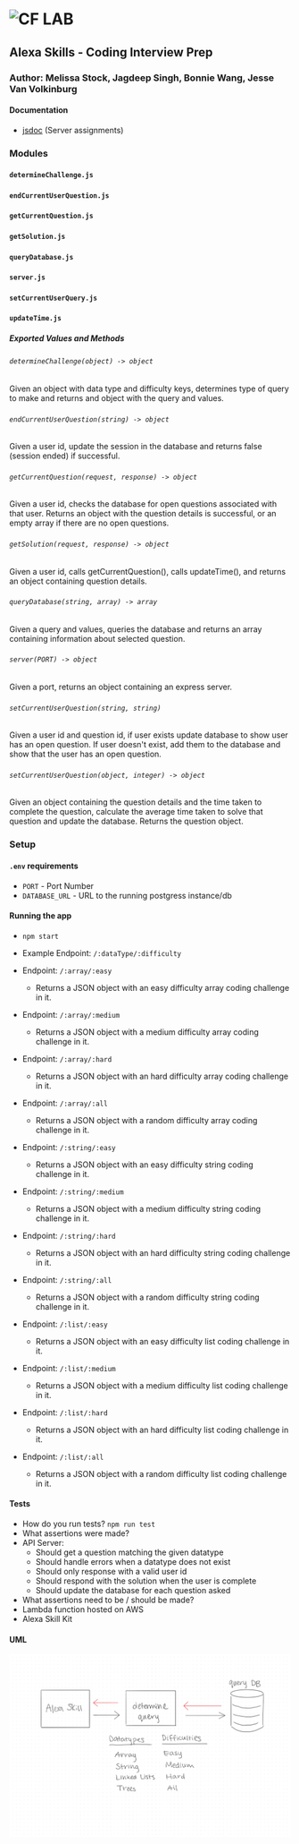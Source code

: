 ![CF](http://i.imgur.com/7v5ASc8.png) LAB
=================================================

## Alexa Skills - Coding Interview Prep

### Author: Melissa Stock, Jagdeep Singh, Bonnie Wang, Jesse Van Volkinburg

#### Documentation
* [jsdoc](http://xyz.com) (Server assignments)

### Modules
#### `determineChallenge.js`
#### `endCurrentUserQuestion.js`
#### `getCurrentQuestion.js`
#### `getSolution.js`
#### `queryDatabase.js`
#### `server.js`
#### `setCurrentUserQuery.js`
#### `updateTime.js`

##### Exported Values and Methods

###### `determineChallenge(object) -> object`
Given an object with data type and difficulty keys, determines type of query to make and returns and object with the query and values.

###### `endCurrentUserQuestion(string) -> object`
Given a user id, update the session in the database and returns false (session ended) if successful.

###### `getCurrentQuestion(request, response) -> object`
Given a user id, checks the database for open questions associated with that user. Returns an object with the question details is successful, or an empty array if there are no open questions.


###### `getSolution(request, response) -> object`
Given a user id, calls getCurrentQuestion(), calls updateTime(), and returns an object containing question details.

###### `queryDatabase(string, array) -> array`
Given a query and values, queries the database and returns an array containing information about selected question.

###### `server(PORT) -> object`
Given a port, returns an object containing an express server.

###### `setCurrentUserQuestion(string, string)`
Given a user id and question id, if user exists update database to show user has an open question.
If user doesn't exist, add them to the database and show that the user has an open question.

###### `setCurrentUserQuestion(object, integer) -> object`
Given an object containing the question details and the time taken to complete the question, calculate the average time taken to solve that question and update the database. Returns the question object.

### Setup
#### `.env` requirements
* `PORT` - Port Number
* `DATABASE_URL` - URL to the running postgress instance/db

#### Running the app
* `npm start`
* Example Endpoint: `/:dataType/:difficulty`

* Endpoint: `/:array/:easy`
  * Returns a JSON object with an easy difficulty array coding challenge in it.
* Endpoint: `/:array/:medium`
  * Returns a JSON object with a medium difficulty array coding challenge in it.
* Endpoint: `/:array/:hard`
  * Returns a JSON object with an hard difficulty array coding challenge in it.
* Endpoint: `/:array/:all`
  * Returns a JSON object with a random difficulty array coding challenge in it.
  
* Endpoint: `/:string/:easy`
  * Returns a JSON object with an easy difficulty string coding challenge in it.
* Endpoint: `/:string/:medium`
  * Returns a JSON object with a medium difficulty string coding challenge in it.
* Endpoint: `/:string/:hard`
  * Returns a JSON object with an hard difficulty string coding challenge in it.
* Endpoint: `/:string/:all`
  * Returns a JSON object with a random difficulty string coding challenge in it.
  
* Endpoint: `/:list/:easy`
  * Returns a JSON object with an easy difficulty list coding challenge in it.
* Endpoint: `/:list/:medium`
  * Returns a JSON object with a medium difficulty list coding challenge in it.
* Endpoint: `/:list/:hard`
  * Returns a JSON object with an hard difficulty list coding challenge in it.
* Endpoint: `/:list/:all`
  * Returns a JSON object with a random difficulty list coding challenge in it.
  
#### Tests
* How do you run tests? `npm run test`
* What assertions were made?
 * API Server:
    * Should get a question matching the given datatype
    * Should handle errors when a datatype does not exist
    * Should only response with a valid user id
    * Should respond with the solution when the user is complete
    * Should update the database for each question asked
* What assertions need to be / should be made?
 * Lambda function hosted on AWS
 * Alexa Skill Kit

#### UML
![](./assets/401-24.jpg)
